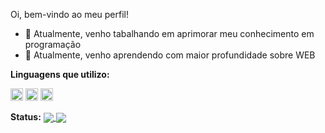 Oi, bem-vindo ao meu perfil!

- 🔭 Atualmente, venho tabalhando em aprimorar meu conhecimento em programação
- 🌱 Atualmente, venho aprendendo com maior profundidade sobre WEB

**Linguagens que utilizo:**

<code><img height="20" src="https://raw.githubusercontent.com/rhoit/mode-icons/dump/icons/html.png"></code>
<code><img height="20" src="https://raw.githubusercontent.com/rhoit/mode-icons/dump/icons/css.png"></code>
<code><img height="20" src="https://raw.githubusercontent.com/rhoit/mode-icons/dump/icons/js.png"></code>

**Status:**
<a href="https://github.com/matheusncodello">
  <img align="center" src="https://github-readme-stats.vercel.app/api/top-langs/?username=matheusncodello&title_color=b7bebe&icon_color=0329AB&text_color=e8eaea&bg_color=171515&hide_langs_below=1" />
</a>
<a href="https://github.com/matheusncodello">
  <img align="center" src="https://github-readme-stats.vercel.app/api?username=matheusncodello&&show_icons=true&title_color=b7bebe&icon_color=0329AB&text_color=e8eaea&bg_color=171515" />
</a>

